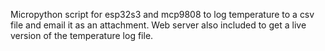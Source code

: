 Micropython script for esp32s3 and mcp9808 to log temperature to a csv file and email it as an attachment. Web server also included to get a live version of the temperature log file.
